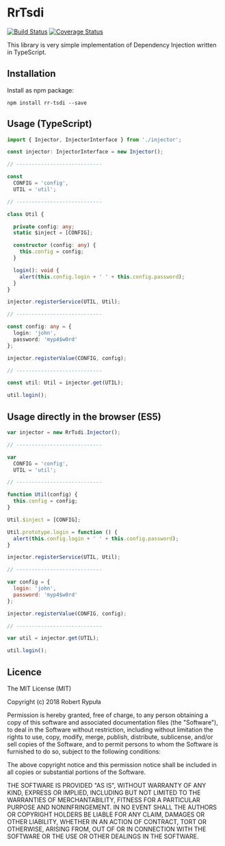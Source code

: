 # RrTsdi

[![Build Status](https://travis-ci.org/robertrypula/rr-tsdi.svg?branch=master)](https://travis-ci.org/robertrypula/rr-tsdi)
[![Coverage Status](https://coveralls.io/repos/github/robertrypula/rr-tsdi/badge.svg?branch=master)](https://coveralls.io/github/robertrypula/rr-tsdi?branch=master)

This library is very simple implementation of Dependency Injection written in TypeScript.

## Installation

Install as npm package:

```
npm install rr-tsdi --save
```

## Usage (TypeScript)

```typescript
import { Injector, InjectorInterface } from './injector';

const injector: InjectorInterface = new Injector();

// ----------------------------

const
  CONFIG = 'config',
  UTIL = 'util';

// ----------------------------

class Util {

  private config: any;
  static $inject = [CONFIG];

  constructor (config: any) {
    this.config = config;
  }

  login(): void {
    alert(this.config.login + ' ' + this.config.password);
  }
}

injector.registerService(UTIL, Util);

// ----------------------------

const config: any = {
  login: 'john',
  password: 'myp4$w0rd'
};

injector.registerValue(CONFIG, config);

// ----------------------------

const util: Util = injector.get(UTIL);

util.login();

```

## Usage directly in the browser (ES5)

```javascript
var injector = new RrTsdi.Injector();

// ----------------------------

var
  CONFIG = 'config',
  UTIL = 'util';

// ----------------------------

function Util(config) {
  this.config = config;
}

Util.$inject = [CONFIG];

Util.prototype.login = function () {
  alert(this.config.login + ' ' + this.config.password);
}

injector.registerService(UTIL, Util);

// ----------------------------

var config = {
  login: 'john',
  password: 'myp4$w0rd'
};

injector.registerValue(CONFIG, config);

// ----------------------------

var util = injector.get(UTIL);

util.login();
```

## Licence

The MIT License (MIT)

Copyright (c) 2018 Robert Rypuła

Permission is hereby granted, free of charge, to any person obtaining a copy of
this software and associated documentation files (the "Software"), to deal in
the Software without restriction, including without limitation the rights to
use, copy, modify, merge, publish, distribute, sublicense, and/or sell copies of
the Software, and to permit persons to whom the Software is furnished to do so,
subject to the following conditions:

The above copyright notice and this permission notice shall be included in all
copies or substantial portions of the Software.

THE SOFTWARE IS PROVIDED "AS IS", WITHOUT WARRANTY OF ANY KIND, EXPRESS OR
IMPLIED, INCLUDING BUT NOT LIMITED TO THE WARRANTIES OF MERCHANTABILITY, FITNESS
FOR A PARTICULAR PURPOSE AND NONINFRINGEMENT. IN NO EVENT SHALL THE AUTHORS OR
COPYRIGHT HOLDERS BE LIABLE FOR ANY CLAIM, DAMAGES OR OTHER LIABILITY, WHETHER
IN AN ACTION OF CONTRACT, TORT OR OTHERWISE, ARISING FROM, OUT OF OR IN
CONNECTION WITH THE SOFTWARE OR THE USE OR OTHER DEALINGS IN THE SOFTWARE.

